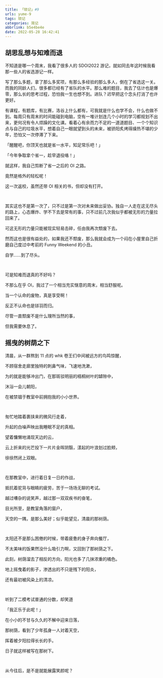 ```yaml
---
title: 「琐记」#9
urls: yume-9
tags: 琐记
categories: 简记
abbrlink: b5e4be4e
date: 2022-05-28 16:42:41
---
```


## 胡思乱想与知难而退

不知道是哪一个周末，我看了很多人的 SDOI2022 游记，就如同去年这时候我看那一些人的省选游记一样。

<!--more-->

写了那么多题，拿了那么多奖项，有那么多经验的那么多人，倒在了省选这一关。而我的同龄人们，很多都已经有了省队的水平。那么难的题目，我去了估计也是爆零，那么长的思考过程，恐怕我一生也想不到。进队？迟早把这个念头打消了也许更好。

有课程，有题库，有比赛，洛谷上什么都有，可我就是什么也学不会，什么也做不到。每周只有周末的时间能碰到电脑，空有一堆计划连几个小时的学习都规划不出来，更何况有令人烦躁的文化课。看着心有余而力不足的一道道题目、一个个知识点与自己的垃圾水平，想着自己一眼就望到头的未来，被骄阳炙烤得燥热不堪的少年，恐怕又一次停滞了下来。

「醒醒吧，你顶天也就是省一水平，知足常乐吧！」

「今年争取拿个省一，趁早退役咯！」

就这样，我自己剪断了省一之后的 OI 之路。

竟然是格外的轻松呢！

这一次返校，虽然还带 OI 相关的书，但却没有打开。

&nbsp;

其实这也不是第一次了，只不过是第一次对未来做出妥协。独自一人走在这无尽头的路上，心态爆炸、学不下去是常有的事，只不过前几次我似乎都被无形的力量拉回来了。

可这无形的力量只能被现实轻易击碎，任由我再次颓废下去。

然而这也是很有益处的，如果我还不颓废，那么我就会成为一个闷在小屋里自己折磨自己度过中考前的 Funny Weekend 的小丑。

自学……到了尽头。

&nbsp;

可是知难而退真的不好吗？

不那么在乎 OI，我过了一个相当充实惬意的周末，相当舒服呢。

当一个认命的废物，真是享受啊！

反正不认命也是铩羽而归。

尽管一直颓废不是什么理所当然的事，

但我需要休息了。

## 摇曳的树荫之下

清晨，从一群熬到 11 点的 whk 卷王们中间被远方的鸟鸣惊醒，

不顾宿舍走廊里独特的刺鼻气味，飞速地洗漱，

为的就是能够冲出门，在那斑驳明丽的梧桐树叶的罅隙中，

沐浴一会儿朝阳，

在被禁锢于教室中前拥抱我的小小世界。

&nbsp;

匆忙地踏着裹挟来的微风行走着，

升起的白噪声映出我睡眠不足的真相。

望着慵懒地涌现<!--  -->天边的云，

云上折来的光芒投下一片片金晖阴翳，漾起的叶浪划过脸颊，

徐徐然闭上双眼。

&nbsp;

在那教室中，进行着日复一日的作战，

抵抗着驼背与眼睛的疲劳，苦于一场场无聊的考试。

越过嘈杂的说笑声，越过那一双双疾书的奋笔，

目光所至，是教室角落的窗户，

天空的一隅，是那么美好；似乎能望见，清晨的那树荫。

&nbsp;

太阳还不是那么困倦的时候，带着疲惫的身子奔向餐厅，

不太美味的饭果然没什么吸引力啊，又回到了那树荫之下。

此刻，树荫溜去了相反的方向，阳光也多了几抹浓重的橘色。

地上摇曳着的影子，渗透出的不只是残下的阳炎，

还有最初被风染上的清凉。

&nbsp;

听到了二模考试普通的分数，却笑道

「我正乐于此呢！」

在小小的不甘与久久的不解中迎来日落，

那树荫，看到了少年孤身一人对着天空，

挥着被夕阳拉得长长的手。

日子就这样被写在那树下。

&nbsp;

从今往后，是不是就能展露笑颜呢？
